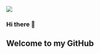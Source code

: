 <a href="https://github.com/cesar-vzc/github-readme-stats">
  <img align="center" src="https://github-readme-stats.vercel.app/api?username=cesar-vzc&show_icons=true&theme=tokyonight" />
</a>

### Hi there 👋

## Welcome to my GitHub


<!--
**cesar-vzc/cesar-vzc** is a ✨ _special_ ✨ repository because its `README.md` (this file) appears on your GitHub profile.

Here are some ideas to get you started:

- 🔭 I’m currently working on ...
- 🌱 I’m currently learning ...
- 👯 I’m looking to collaborate on ...
- 🤔 I’m looking for help with ...
- 💬 Ask me about ...
- 📫 How to reach me: ...
- 😄 Pronouns: ...
- ⚡ Fun fact: ...
-->
